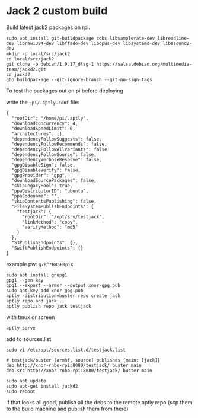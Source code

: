 # Jack 2 custom build

Build latest jack2 packages on rpi.

```shell
sudo apt install git-buildpackage cdbs libsamplerate-dev libreadline-dev libraw1394-dev libffado-dev libopus-dev libsystemd-dev libasound2-dev
mkdir -p local/src/jack2
cd local/src/jack2
git clone -b debian/1.9.17_dfsg-1 https://salsa.debian.org/multimedia-team/jackd2.git
cd jackd2
gbp buildpackage --git-ignore-branch --git-no-sign-tags
```

To test the packages out on pi before deploying

write the `~pi/.aptly.conf` file:

```
{
  "rootDir": "/home/pi/.aptly",
  "downloadConcurrency": 4,
  "downloadSpeedLimit": 0,
  "architectures": [],
  "dependencyFollowSuggests": false,
  "dependencyFollowRecommends": false,
  "dependencyFollowAllVariants": false,
  "dependencyFollowSource": false,
  "dependencyVerboseResolve": false,
  "gpgDisableSign": false,
  "gpgDisableVerify": false,
  "gpgProvider": "gpg",
  "downloadSourcePackages": false,
  "skipLegacyPool": true,
  "ppaDistributorID": "ubuntu",
  "ppaCodename": "",
  "skipContentsPublishing": false,
  "FileSystemPublishEndpoints": {
    "testjack": {
      "rootDir": "/opt/srv/testjack",
      "linkMethod": "copy",
      "verifyMethod": "md5"
    }
  },
  "S3PublishEndpoints": {},
  "SwiftPublishEndpoints": {}
}
```
example pw: `g7R^*B85FRpiX`

```shell
sudo apt install gnupg1
gpg1 --gen-key
gpg1 --export --armor --output xnor-gpg.pub
sudo apt-key add xnor-gpg.pub
aptly -distribution=buster repo create jack
aptly repo add jack ..
aptly publish repo jack testjack
```

with tmux or screen
```
aptly serve
```

add to sources.list


```shell
sudo vi /etc/apt/sources.list.d/testjack.list
```

```
# testjack/buster [armhf, source] publishes {main: [jack]}
deb http://xnor-rnbo-rpi:8080/testjack/ buster main
deb-src http://xnor-rnbo-rpi:8080/testjack/ buster main
```

```shell
sudo apt update
sudo apt-get install jackd2
sudo reboot
```

if that looks all good, publish all the debs to the remote aptly repo (scp them to the build machine and publish them from there)
